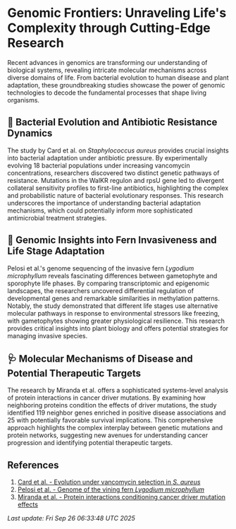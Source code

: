 # Genomic Frontiers: Unraveling Life's Complexity through Cutting-Edge Research

Recent advances in genomics are transforming our understanding of biological systems, revealing intricate molecular mechanisms across diverse domains of life. From bacterial evolution to human disease and plant adaptation, these groundbreaking studies showcase the power of genomic technologies to decode the fundamental processes that shape living organisms.

## 🧬 Bacterial Evolution and Antibiotic Resistance Dynamics

The study by Card et al. on *Staphylococcus aureus* provides crucial insights into bacterial adaptation under antibiotic pressure. By experimentally evolving 18 bacterial populations under increasing vancomycin concentrations, researchers discovered two distinct genetic pathways of resistance. Mutations in the WalKR regulon and rpsU gene led to divergent collateral sensitivity profiles to first-line antibiotics, highlighting the complex and probabilistic nature of bacterial evolutionary responses. This research underscores the importance of understanding bacterial adaptation mechanisms, which could potentially inform more sophisticated antimicrobial treatment strategies.

## 🌱 Genomic Insights into Fern Invasiveness and Life Stage Adaptation

Pelosi et al.'s genome sequencing of the invasive fern *Lygodium microphyllum* reveals fascinating differences between gametophyte and sporophyte life phases. By comparing transcriptomic and epigenomic landscapes, the researchers uncovered differential regulation of developmental genes and remarkable similarities in methylation patterns. Notably, the study demonstrated that different life stages use alternative molecular pathways in response to environmental stressors like freezing, with gametophytes showing greater physiological resilience. This research provides critical insights into plant biology and offers potential strategies for managing invasive species.

## 🩺 Molecular Mechanisms of Disease and Potential Therapeutic Targets

The research by Miranda et al. offers a sophisticated systems-level analysis of protein interactions in cancer driver mutations. By examining how neighboring proteins condition the effects of driver mutations, the study identified 119 neighbor genes enriched in positive disease associations and 25 with potentially favorable survival implications. This comprehensive approach highlights the complex interplay between genetic mutations and protein networks, suggesting new avenues for understanding cancer progression and identifying potential therapeutic targets.

## References

1. [Card et al. - Evolution under vancomycin selection in *S. aureus*](https://pubmed.ncbi.nlm.nih.gov/40996798/)
2. [Pelosi et al. - Genome of the vining fern *Lygodium microphyllum*](https://pubmed.ncbi.nlm.nih.gov/40996792/)
3. [Miranda et al. - Protein interactions conditioning cancer driver mutation effects](https://pubmed.ncbi.nlm.nih.gov/40996793/)

*Last update: Fri Sep 26 06:33:48 UTC 2025*
